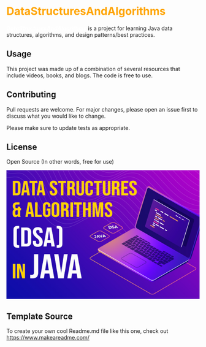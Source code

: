 # <b style="color:orange;">DataStructuresAndAlgorithms</b>

<b style="color:white;"><i>DataStructuresAndAlgorithms</i></b> is a project for learning Java data structures, algorithms, and design patterns/best practices.

## Usage

This project was made up of a combination of several resources that include videos, books, and blogs.
The code is free to use.

## Contributing

Pull requests are welcome. For major changes, please open an issue first
to discuss what you would like to change.

Please make sure to update tests as appropriate.

## License

Open Source (In other words, free for use)

![Alt text]( src/main/resources/cover.jpg "a title")

## Template Source
To create your own cool Readme.md file like this one, check out https://www.makeareadme.com/